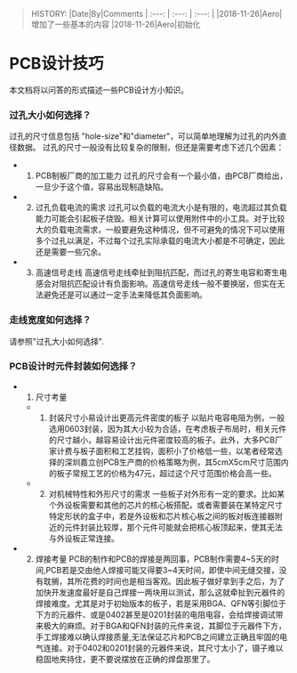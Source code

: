 <!--
>Filename: PCB_Design_Guides.md
>Created Date: Monday, November 26th 2018, 3:22:25 pm
>Author: Aero
>Usage: 
>       
>       
>-----
>Last Modified: 
>Modified By: 
>----------------------------
>--->
>HISTORY:
>|Date|By|Comments
>| :---: | :---: | :---: |
>|2018-11-26|Aero|增加了一些基本的内容
>|2018-11-26|Aero|初始化
>















# PCB设计技巧
本文档将以问答的形式描述一些PCB设计方小知识。

### 过孔大小如何选择？
过孔的尺寸信息包括 "hole-size"和"diameter"，可以简单地理解为过孔的内外直径数据。 过孔的尺寸一般没有比较复杂的限制，但还是需要考虑下述几个因素：
- 1. PCB制板厂商的加工能力
    过孔的尺寸会有一个最小值，由PCB厂商给出，一旦少于这个值，容易出现制造缺陷。
- 2. 过孔负载电流的需求
    过孔可以负载的电流大小是有限的，电流超过其负载能力可能会引起板子烧毁。相关计算可以使用附件中的小工具。对于比较大的负载电流需求，一般要避免这种情况，但不可避免的情况下可以使用多个过孔以满足，不过每个过孔实际承载的电流大小都是不可确定，因此还是需要一些冗余。
- 3. 高速信号走线
    高速信号走线牵扯到阻抗匹配，而过孔的寄生电容和寄生电感会对阻抗匹配设计有负面影响。高速信号走线一般不要换层，但实在无法避免还是可以通过一定手法来降低其负面影响。

### 走线宽度如何选择？
请参照"过孔大小如何选择".

### PCB设计时元件封装如何选择？
- 1. 尺寸考量
    - 1) 封装尺寸小易设计出更高元件密度的板子
        以贴片电容电阻为例，一般选用0603封装，因为其大小较为合适，在考虑板子布局时，相关元件的尺寸越小，越容易设计出元件密度较高的板子。此外，大多PCB厂家计费与板子面积和工艺挂钩，面积小了价格低一些，以笔者经常选择的深圳嘉立创PCB生产商的价格策略为例，其5cmX5cm尺寸范围内的板子常规工艺的价格为47元，超过这个尺寸范围价格会高一些。
    - 2) 对机械特性和外形尺寸的需求
        一些板子对外形有一定的要求。比如某个外设板需要和其他的芯片的核心板搭配，或者需要装在某特定尺寸特定形状的盒子中，若是外设板和芯片核心板之间的板对板连接器附近的元件封装比较厚，那个元件可能就会把核心板顶起来，使其无法与外设板正常连接。
- 2. 焊接考量
    PCB的制作和PCB的焊接是两回事，PCB制作需要4\~5天的时间,PCB若是交由他人焊接可能又得要3\~4天时间，即使中间无缝交接，没有耽搁，其所花费的时间也是相当客观。因此板子做好拿到手之后，为了加快开发速度最好是自己焊接一两块用以测试，那么这就牵扯到元器件的焊接难度。尤其是对于初始版本的板子，若是采用BGA、QFN等引脚位于下方的元器件、或是0402甚至是0201封装的电阻电容，会给焊接调试带来极大的麻烦。对于BGA和QFN封装的元件来说，其脚位于元器件下方，手工焊接难以确认焊接质量,无法保证芯片和PCB之间建立正确且牢固的电气连接。对于0402和0201封装的元器件来说，其尺寸太小了，镊子难以稳固地夹持住，更不要说摆放在正确的焊盘那里了。